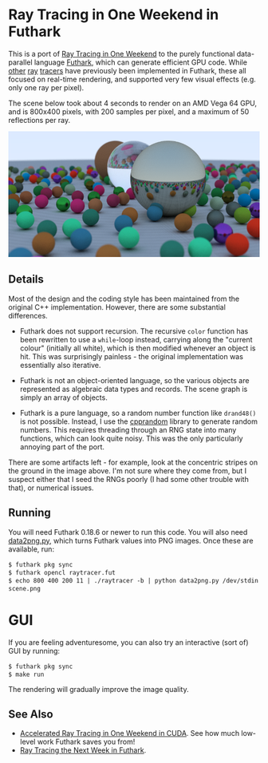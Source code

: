 # Ray Tracing in One Weekend in Futhark

This is a port of [Ray Tracing in One
Weekend](https://github.com/RayTracing/raytracinginoneweekend) to the
purely functional data-parallel language
[Futhark](https://futhark-lang.org), which can generate efficient GPU
code.  While
[other](https://github.com/diku-dk/futhark-benchmarks/tree/master/accelerate/ray)
[ray](https://github.com/nqpz/futracer)
[tracers](https://github.com/nqpz/fastcast) have previously been
implemented in Futhark, these all focused on real-time rendering, and
supported very few visual effects (e.g. only one ray per pixel).

The scene below took about 4 seconds to render on an AMD Vega 64
GPU, and is 800x400 pixels, with 200 samples per pixel, and a maximum
of 50 reflections per ray.

![](scene.png)

## Details

Most of the design and the coding style has been maintained from the
original C++ implementation.  However, there are some substantial
differences.

* Futhark does not support recursion.  The recursive `color` function
  has been rewritten to use a `while`-loop instead, carrying along the
  "current colour" (initially all white), which is then modified
  whenever an object is hit.  This was surprisingly painless - the
  original implementation was essentially also iterative.

* Futhark is not an object-oriented language, so the various objects
  are represented as algebraic data types and records.  The scene
  graph is simply an array of objects.

* Futhark is a pure language, so a random number function like
  `drand48()` is not possible.  Instead, I use the
  [cpprandom](https://github.com/diku-dk/cpprandom) library to
  generate random numbers.  This requires threading through an RNG
  state into many functions, which can look quite noisy.  This was the
  only particularly annoying part of the port.

There are some artifacts left - for example, look at the concentric
stripes on the ground in the image above.  I'm not sure where they
come from, but I suspect either that I seed the RNGs poorly (I had
some other trouble with that), or numerical issues.

## Running

You will need Futhark 0.18.6 or newer to run this code.  You will also
need
[data2png.py](https://github.com/diku-dk/futhark/blob/master/tools/data2png.py),
which turns Futhark values into PNG images.  Once these are available,
run:

```
$ futhark pkg sync
$ futhark opencl raytracer.fut
$ echo 800 400 200 11 | ./raytracer -b | python data2png.py /dev/stdin scene.png
```

GUI
===

If you are feeling adventuresome, you can also try an interactive
(sort of) GUI by running:

```
$ futhark pkg sync
$ make run
```

The rendering will gradually improve the image quality.

## See Also

* [Accelerated Ray Tracing in One Weekend in
  CUDA](https://devblogs.nvidia.com/accelerated-ray-tracing-cuda/).
  See how much low-level work Futhark saves you from!
* [Ray Tracing the Next Week in Futhark](https://github.com/athas/raytracingthenextweekinfuthark/).
